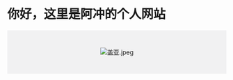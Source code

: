 <h1>你好，这里是阿冲的个人网站</h1>
<div style="
  background-color:#f1f1f2;
  text-align:center;
  padding:40px;
  ">
   <img src="https://i.imgs.ovh/2025/04/05/OD74Y.jpeg" alt="盖亚.jpeg" border="0">
</div>
    

